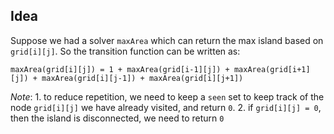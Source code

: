 ## Idea

Suppose we had a solver `maxArea` which can return the max island based on `grid[i][j]`. So the transition function can be written as:
```
maxArea(grid[i][j]) = 1 + maxArea(grid[i-1][j]) + maxArea(grid[i+1][j]) + maxArea(grid[i][j-1]) + maxArea(grid[i][j+1])
```

_Note_: 1. to reduce repetition, we need to keep a `seen` set to keep track of the node `grid[i][j]` we have already visited, and return `0`. 2. if `grid[i][j] = 0`, then the island is disconnected, we need to return `0`
